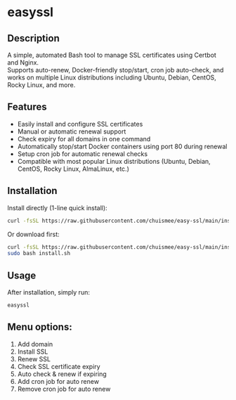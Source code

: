 # easyssl

## Description

A simple, automated Bash tool to manage SSL certificates using Certbot and Nginx.  
Supports auto-renew, Docker-friendly stop/start, cron job auto-check, and works on multiple Linux distributions including Ubuntu, Debian, CentOS, Rocky Linux, and more.

## Features

- Easily install and configure SSL certificates
- Manual or automatic renewal support
- Check expiry for all domains in one command
- Automatically stop/start Docker containers using port 80 during renewal
- Setup cron job for automatic renewal checks
- Compatible with most popular Linux distributions (Ubuntu, Debian, CentOS, Rocky Linux, AlmaLinux, etc.)

## Installation
Install directly (1-line quick install):
```bash
curl -fsSL https://raw.githubusercontent.com/chuismee/easy-ssl/main/install.sh | sudo bash -s your@email.com
```
Or download first:
```bash
curl -fsSL https://raw.githubusercontent.com/chuismee/easy-ssl/main/install.sh -o install.sh
sudo bash install.sh
```
## Usage
After installation, simply run:

```bash
easyssl
```

## Menu options:
1. Add domain
2. Install SSL
3. Renew SSL
4. Check SSL certificate expiry
5. Auto check & renew if expiring
6. Add cron job for auto renew
7. Remove cron job for auto renew